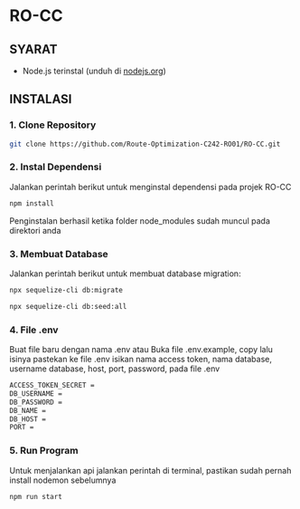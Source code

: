 # RO-CC

## SYARAT
- Node.js terinstal (unduh di [nodejs.org](https://nodejs.org))

## INSTALASI

### 1. Clone Repository
```bash
git clone https://github.com/Route-Optimization-C242-RO01/RO-CC.git
```

### 2. Instal Dependensi
Jalankan perintah berikut untuk menginstal dependensi pada projek RO-CC
```bash
npm install
```
Penginstalan berhasil ketika folder node_modules sudah muncul pada direktori anda

### 3. Membuat Database
Jalankan perintah berikut untuk membuat database migration: 
```bash
npx sequelize-cli db:migrate
```
```bash
npx sequelize-cli db:seed:all
```

### 4. File .env
Buat file baru dengan nama .env atau
Buka file .env.example, copy lalu isinya pastekan ke file .env
isikan nama access token, nama database, username database, host, port,  password, pada file .env
```bash
ACCESS_TOKEN_SECRET = 
DB_USERNAME =
DB_PASSWORD = 
DB_NAME = 
DB_HOST =
PORT = 
```

### 5. Run Program
Untuk menjalankan api jalankan perintah di terminal, pastikan sudah pernah install nodemon sebelumnya
```bash
npm run start
```



